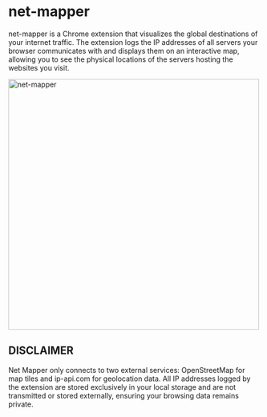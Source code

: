 # net-mapper

net-mapper is a Chrome extension that visualizes the global destinations of your internet traffic. The extension logs the IP addresses of all servers your browser communicates with and displays them on an interactive map, allowing you to see the physical locations of the servers hosting the websites you visit.

<img width="500" alt="net-mapper" src="https://github.com/user-attachments/assets/4daaf681-ab52-465a-9ee8-0a68709ba28b">

## DISCLAIMER
Net Mapper only connects to two external services: OpenStreetMap for map tiles and ip-api.com for geolocation data. All IP addresses logged by the extension are stored exclusively in your local storage and are not transmitted or stored externally, ensuring your browsing data remains private.